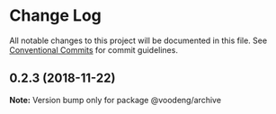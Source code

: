 # Change Log

All notable changes to this project will be documented in this file.
See [Conventional Commits](https://conventionalcommits.org) for commit guidelines.

## 0.2.3 (2018-11-22)

**Note:** Version bump only for package @voodeng/archive
